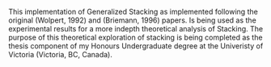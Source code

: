 This implementation of Generalized Stacking as implemented following the original (Wolpert, 1992) and (Briemann, 1996) papers. Is being used as the experimental results for a more indepth theoretical analysis of Stacking.
The purpose of this theoretical exploration of stacking is being completed as the thesis component of my Honours Undergraduate degree at the Univeristy of Victoria (Victoria, BC, Canada).


